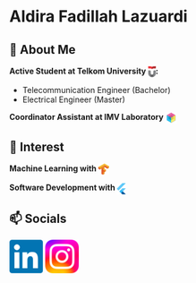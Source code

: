 # Aldira Fadillah Lazuardi

## 📖 About Me

**Active Student at Telkom University [<img src="assets\telu.png" height="20em" align="center" alt="Logo TelU" title="Logo TelU"/>](https://telkomuniversity.ac.id/en):**

- Telecommunication Engineer (Bachelor)
- Electrical Engineer (Master)

**Coordinator Assistant at IMV Laboratory [<img src="assets\imv.png" height="20em" align="center" alt="Logo IMV" title="Logo IMV"/>](https://www.imvlaboratory.com/)**

## 👀 Interest

**Machine Learning with [<img src="assets\tensorflow.webp" height="20em" align="center" alt="Logo TF" title="Logo TF"/>](https://www.tensorflow.org/)**

**Software Development with [<img src="assets\flutter.png" height="20em" align="center" alt="Logo Flutter" title="Logo Flutter"/>](https://flutter.dev/)**

## 📫 Socials
[<img src="assets\linkedin.webp" height="60em" align="center" alt="Logo in" title="Connect with me!"/>](https://www.linkedin.com/in/aldira-lazuardi/)
[<img src="assets\instagram.webp" height="60em" align="center" alt="Logo ig" title="Follow me!"/>](https://www.instagram.com/aldira_azurea/)

<!---
ajur-ajur/ajur-ajur is a ✨ special ✨ repository because its `README.md` (this file) appears on your GitHub profile.
You can click the Preview link to take a look at your changes.
--->
